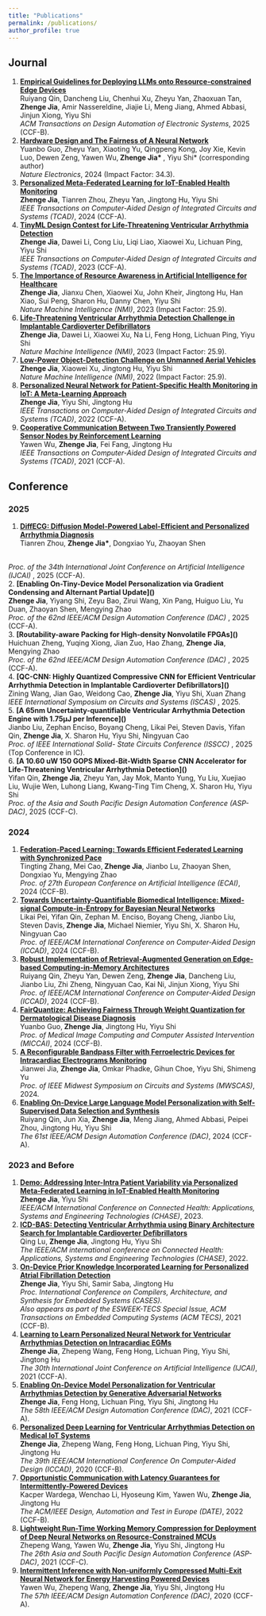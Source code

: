 ```yaml
---
title: "Publications"
permalink: /publications/
author_profile: true
---
```


## Journal 
1. <b>[Empirical Guidelines for Deploying LLMs onto Resource-constrained Edge Devices](https://www.nature.com/articles/s41928-024-01213-0)</b> <br> 
Ruiyang Qin, Dancheng Liu, Chenhui Xu, Zheyu Yan, Zhaoxuan Tan, <b>Zhenge Jia</b>, Amir Nassereldine, Jiajie Li, Meng Jiang, Ahmed Abbasi, Jinjun Xiong, Yiyu Shi<br />
<i> ACM Transactions on Design Automation of Electronic Systems</i>, 2025 (CCF-B). <br />
2. <b>[Hardware Design and The Fairness of A Neural Network](https://www.nature.com/articles/s41928-024-01213-0)</b> <br> 
Yuanbo Guo, Zheyu Yan, Xiaoting Yu, Qingpeng Kong, Joy Xie, Kevin Luo, Dewen Zeng, Yawen Wu,<b> Zhenge Jia\* </b>, Yiyu Shi\* (corresponding author)<br />
<i> Nature Electronics</i>, 2024 (Impact Factor: 34.3). <br />
3. <b>[Personalized Meta-Federated Learning for IoT-Enabled Health Monitoring](https://ieeexplore.ieee.org/document/10499975)</b> <br> 
<b> Zhenge Jia</b>, Tianren Zhou, Zheyu Yan, Jingtong Hu, Yiyu Shi <br />
<i>IEEE Transactions on Computer-Aided Design of Integrated Circuits and Systems (TCAD)</i>, 2024 (CCF-A). <br />
4. <b>[TinyML Design Contest for Life-Threatening Ventricular Arrhythmia Detection](https://arxiv.org/abs/2305.05105)</b> <br> 
<b> Zhenge Jia</b>, Dawei Li, Cong Liu, Liqi Liao, Xiaowei Xu, Lichuan Ping, Yiyu Shi <br />
<i>IEEE Transactions on Computer-Aided Design of Integrated Circuits and Systems (TCAD)</i>, 2023 (CCF-A). <br />
5. <b>[The Importance of Resource Awareness in Artificial Intelligence for Healthcare](https://www.nature.com/articles/s42256-023-00670-0)</b> <br> 
<b> Zhenge Jia</b>, Jianxu Chen, Xiaowei Xu, John Kheir, Jingtong Hu, Han Xiao, Sui Peng, Sharon Hu, Danny Chen, Yiyu Shi <br />
<i>Nature Machine Intelligence (NMI)</i>, 2023 (Impact Factor: 25.9). <br />
6. <b>[Life-Threatening Ventricular Arrhythmia Detection Challenge in Implantable Cardioverter Defibrillators](https://www.nature.com/articles/s42256-023-00659-9)</b> <br> 
<b> Zhenge Jia</b>, Dawei Li, Xiaowei Xu, Na Li, Feng Hong, Lichuan Ping, Yiyu Shi <br />
<i>Nature Machine Intelligence (NMI)</i>, 2023 (Impact Factor: 25.9). <br />
7. <b>[Low-Power Object-Detection Challenge on Unmanned Aerial Vehicles](https://www.nature.com/articles/s42256-022-00567-4)</b> <br> 
<b> Zhenge Jia</b>, Xiaowei Xu, Jingtong Hu, Yiyu Shi <br />
<i>Nature Machine Intelligence (NMI)</i>, 2022 (Impact Factor: 25.9). <br />
8. <b>[Personalized Neural Network for Patient-Specific Health Monitoring in IoT: A Meta-Learning Approach](https://ieeexplore.ieee.org/document/9743335)</b> <br> 
<b> Zhenge Jia</b>, Yiyu Shi, Jingtong Hu <br />
<i>IEEE Transactions on Computer-Aided Design of Integrated Circuits and Systems (TCAD)</i>, 2022 (CCF-A). <br />
9. <b>[Cooperative Communication Between Two Transiently Powered Sensor Nodes by Reinforcement Learning](https://ieeexplore.ieee.org/document/9335978)</b> <br> 
Yawen Wu, <b> Zhenge Jia</b>, Fei Fang, Jingtong Hu <br />
<i>IEEE Transactions on Computer-Aided Design of Integrated Circuits and Systems (TCAD)</i>, 2021 (CCF-A). <br />



## Conference

### 2025

1. <b>[DiffECG: Diffusion Model-Powered Label-Efficient and Personalized Arrhythmia Diagnosis]()</b> <br> 
Tianren Zhou, <b>Zhenge Jia\*</b>, Dongxiao Yu, Zhaoyan Shen
 <br />
<i> Proc. of the 34th International Joint Conference on Artificial Intelligence (IJCAI) </i>, 2025 (CCF-A). <br />
2. <b>[Enabling On-Tiny-Device Model Personalization via Gradient Condensing and Alternant Partial Update]()</b> <br> 
<b> Zhenge Jia</b>, Yiyang Shi, Zeyu Bao, Zirui Wang, Xin Pang, Huiguo Liu, Yu Duan, Zhaoyan Shen, Mengying Zhao
 <br />
<i> Proc. of the 62nd IEEE/ACM Design Automation Conference (DAC) </i>, 2025 (CCF-A). <br />
3. <b>[Routability-aware Packing for High-density Nonvolatile FPGAs]()</b> <br> 
Huichuan Zheng, Yuqing Xiong, Jian Zuo, Hao Zhang, <b> Zhenge Jia</b>, Mengying Zhao
 <br />
<i> Proc. of the 62nd IEEE/ACM Design Automation Conference (DAC) </i>, 2025 (CCF-A). <br />
4. <b>[QC-CNN: Highly Quantized Compressive CNN for Efficient Ventricular Arrhythmia Detection in Implantable Cardioverter Defibrillators]()</b> <br> 
Zining Wang, Jian Gao, Weidong Cao, <b> Zhenge Jia</b>, Yiyu Shi, Xuan Zhang
 <br />
<i> IEEE International Symposium on Circuits and Systems (ISCAS) </i>, 2025. <br />
5. <b>[A 65nm Uncertainty-quantifiable Ventricular Arrhythmia Detection Engine with 1.75μJ per Inference]()</b> <br> 
Jianbo Liu, Zephan Enciso, Boyang Cheng, Likai Pei, Steven Davis, Yifan Qin, <b> Zhenge Jia</b>, X. Sharon Hu, Yiyu Shi, Ningyuan Cao <br />
<i> Proc. of IEEE International Solid- State Circuits Conference (ISSCC) </i>, 2025 (Top Conference in IC). <br />
6. <b>[A 10.60 uW 150 GOPS Mixed-Bit-Width Sparse CNN Accelerator for Life-Threatening Ventricular Arrhythmia Detection]()</b> <br> 
Yifan Qin, <b> Zhenge Jia</b>, Zheyu Yan, Jay Mok, Manto Yung, Yu Liu, Xuejiao Liu, Wujie Wen, Luhong Liang, Kwang-Ting Tim Cheng, X. Sharon Hu, Yiyu Shi <br />
<i> Proc. of the Asia and South Pacific Design Automation Conference (ASP-DAC)</i>, 2025 (CCF-C). <br />

### 2024

1. <b>[Federation-Paced Learning: Towards Efficient Federated Learning with Synchronized Pace]()</b> <br> 
Tingting Zhang, Mei Cao,<b> Zhenge Jia</b>, Jianbo Lu, Zhaoyan Shen, Dongxiao Yu, Mengying Zhao <br />
<i>Proc. of 27th European Conference on Artificial Intelligence (ECAI)</i>, 2024 (CCF-B). <br />
2. <b>[Towards Uncertainty-Quantifiable Biomedical Intelligence: Mixed-signal Compute-in-Entropy for Bayesian Neural Networks]()</b> <br> 
Likai Pei, Yifan Qin, Zephan M. Enciso, Boyang Cheng, Jianbo Liu, Steven Davis,<b> Zhenge Jia</b>, Michael Niemier, Yiyu Shi, X. Sharon Hu, Ningyuan Cao <br />
<i>Proc. of IEEE/ACM International Conference on Computer-Aided Design (ICCAD)</i>, 2024 (CCF-B). <br />
3. <b>[Robust Implementation of Retrieval-Augmented Generation on Edge-based Computing-in-Memory Architectures]()</b> <br> 
Ruiyang Qin, Zheyu Yan, Dewen Zeng,<b> Zhenge Jia</b>, Dancheng Liu, Jianbo Liu, Zhi Zheng, Ningyuan Cao, Kai Ni, Jinjun Xiong, Yiyu Shi <br />
<i>Proc. of IEEE/ACM International Conference on Computer-Aided Design (ICCAD)</i>, 2024 (CCF-B). <br />
4. <b>[FairQuantize: Achieving Fairness Through Weight Quantization for Dermatological Disease Diagnosis]()</b> <br> 
Yuanbo Guo,<b> Zhenge Jia</b>, Jingtong Hu, Yiyu Shi <br />
<i>Proc. of Medical Image Computing and Computer Assisted Intervention (MICCAI)</i>, 2024 (CCF-B). <br />
5. <b>[A Reconfigurable Bandpass Filter with Ferroelectric Devices for Intracardiac Electrograms Monitoring]()</b> <br> 
Jianwei Jia, <b> Zhenge Jia</b>, Omkar Phadke, Gihun Choe, Yiyu Shi, Shimeng Yu <br />
<i>Proc. of IEEE Midwest Symposium on Circuits and Systems (MWSCAS)</i>, 2024. <br />
6. <b>[Enabling On-Device Large Language Model Personalization with Self-Supervised Data Selection and Synthesis](https://arxiv.org/abs/2311.12275)</b> <br> 
Ruiyang Qin, Jun Xia, <b> Zhenge Jia</b>, Meng Jiang, Ahmed Abbasi, Peipei Zhou, Jingtong Hu, Yiyu Shi <br />
<i>The 61st IEEE/ACM Design Automation Conference (DAC)</i>, 2024 (CCF-A). <br />

### 2023 and Before

1. <b>[Demo: Addressing Inter-Intra Patient Variability via Personalized Meta-Federated Learning in IoT-Enabled Health Monitoring](https://ieeexplore.ieee.org/document/10183740/)</b> <br>
<b> Zhenge Jia</b>, Yiyu Shi <br />
<i>IEEE/ACM International Conference on Connected Health: Applications, Systems and Engineering Technologies (CHASE)</i>, 2023. <br />
2. <b>[ICD-BAS: Detecting Ventricular Arrhythmia using Binary Architecture Search for Implantable Cardioverter Defibrillators](https://ieeexplore.ieee.org/document/9983635)</b> <br> 
Qing Lu, <b> Zhenge Jia</b>, Jingtong Hu, Yiyu Shi <br />
<i>The IEEE/ACM international conference on Connected Health: Applications, Systems and Engineering Technologies (CHASE)</i>, 2022. <br />
3. <b>[On-Device Prior Knowledge Incorporated Learning for Personalized Atrial Fibrillation Detection](https://dl.acm.org/doi/10.1145/3476987)</b> <br> 
<b> Zhenge Jia</b>, Yiyu Shi, Samir Saba, Jingtong Hu <br />
<i>Proc. International Conference on Compilers, Architecture, and Synthesis for Embedded Systems (CASES). </i> <br />
<i>Also appears as part of the ESWEEK-TECS Special Issue, ACM Transactions on Embedded Computing Systems (ACM TECS)</i>, 2021 (CCF-B). <br />
4. <b>[Learning to Learn Personalized Neural Network for Ventricular Arrhythmias Detection on Intracardiac EGMs](https://www.ijcai.org/proceedings/2021/0359.pdf)</b> <br> 
<b> Zhenge Jia</b>, Zhepeng Wang, Feng Hong, Lichuan Ping, Yiyu Shi, Jingtong Hu <br />
<i>The 30th International Joint Conference on Artificial Intelligence (IJCAI)</i>, 2021 (CCF-A). <br />
5. <b>[Enabling On-Device Model Personalization for Ventricular Arrhythmias Detection by Generative Adversarial Networks](https://ieeexplore.ieee.org/document/9586123/metrics#metrics)</b> <br> 
<b> Zhenge Jia</b>, Feng Hong, Lichuan Ping, Yiyu Shi, Jingtong Hu <br />
<i>The 58th IEEE/ACM Design Automation Conference (DAC)</i>, 2021 (CCF-A). <br />
6. <b>[Personalized Deep Learning for Ventricular Arrhythmias Detection on Medical IoT Systems](https://dl.acm.org/doi/abs/10.1145/3400302.3415774?casa_token=tqZyGxa0C34AAAAA:gulGfir-bcDA-Y5VLTB6Dofwk20T4rGazQjxrxcH10hyNhrpHaW5vocT9eviqRBDMvYE_553wDGq7ao)</b> <br> 
<b> Zhenge Jia</b>, Zhepeng Wang, Feng Hong, Lichuan Ping, Yiyu Shi, Jingtong Hu <br />
<i>The 39th IEEE/ACM International Conference On Computer-Aided Design (ICCAD)</i>, 2020 (CCF-B). <br />
7. <b>[Opportunistic Communication with Latency Guarantees for Intermittently-Powered Devices](https://ieeexplore.ieee.org/document/9774732)</b> <br> 
Kacper Wardega, Wenchao Li, Hyoseung Kim, Yawen Wu, <b> Zhenge Jia</b>, Jingtong Hu <br />
<i>The ACM/IEEE Design, Automation and Test in Europe (DATE)</i>, 2022 (CCF-B). <br />
8. <b>[Lightweight Run-Time Working Memory Compression for Deployment of Deep Neural Networks on Resource-Constrained MCUs](https://dl.acm.org/doi/10.1145/3394885.3439194)</b> <br> 
Zhepeng Wang, Yawen Wu, <b> Zhenge Jia</b>, Yiyu Shi, Jingtong Hu <br />
<i>The 26th Asia and South Pacific Design Automation Conference (ASP-DAC)</i>, 2021 (CCF-C). <br />
9. <b>[Intermittent Inference with Non-uniformly Compressed Multi-Exit Neural Network for Energy Harvesting Powered Devices](https://arxiv.org/pdf/2004.11293.pdf)</b> <br> 
Yawen Wu, Zhepeng Wang, <b> Zhenge Jia</b>, Yiyu Shi, Jingtong Hu <br />
<i>The 57th IEEE/ACM Design Automation Conference (DAC)</i>, 2020 (CCF-A). <br />
